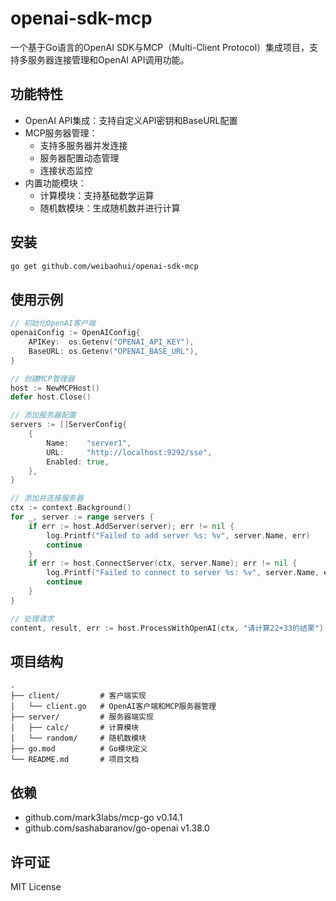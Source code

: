 # openai-sdk-mcp

一个基于Go语言的OpenAI SDK与MCP（Multi-Client Protocol）集成项目，支持多服务器连接管理和OpenAI API调用功能。

## 功能特性

- OpenAI API集成：支持自定义API密钥和BaseURL配置
- MCP服务器管理：
  - 支持多服务器并发连接
  - 服务器配置动态管理
  - 连接状态监控
- 内置功能模块：
  - 计算模块：支持基础数学运算
  - 随机数模块：生成随机数并进行计算

## 安装

```bash
go get github.com/weibaohui/openai-sdk-mcp
```

## 使用示例

```go
// 初始化OpenAI客户端
openaiConfig := OpenAIConfig{
    APIKey:  os.Getenv("OPENAI_API_KEY"),
    BaseURL: os.Getenv("OPENAI_BASE_URL"),
}

// 创建MCP管理器
host := NewMCPHost()
defer host.Close()

// 添加服务器配置
servers := []ServerConfig{
    {
        Name:    "server1",
        URL:     "http://localhost:9292/sse",
        Enabled: true,
    },
}

// 添加并连接服务器
ctx := context.Background()
for _, server := range servers {
    if err := host.AddServer(server); err != nil {
        log.Printf("Failed to add server %s: %v", server.Name, err)
        continue
    }
    if err := host.ConnectServer(ctx, server.Name); err != nil {
        log.Printf("Failed to connect to server %s: %v", server.Name, err)
        continue
    }
}

// 处理请求
content, result, err := host.ProcessWithOpenAI(ctx, "请计算22+33的结果")
```

## 项目结构

```
.
├── client/         # 客户端实现
│   └── client.go   # OpenAI客户端和MCP服务器管理
├── server/         # 服务器端实现
│   ├── calc/       # 计算模块
│   └── random/     # 随机数模块
├── go.mod          # Go模块定义
└── README.md       # 项目文档
```

## 依赖

- github.com/mark3labs/mcp-go v0.14.1
- github.com/sashabaranov/go-openai v1.38.0

## 许可证

MIT License